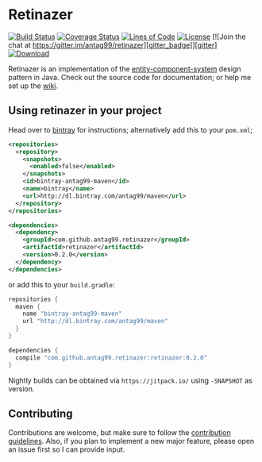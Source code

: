 # Retinazer
[![Build Status][build_badge]][build]
[![Coverage Status][coverage_badge]][coverage]
[![Lines of Code][loc_badge]][loc]
[![License][license_badge]][license]
[![Join the chat at https://gitter.im/antag99/retinazer][gitter_badge]][gitter]
[![Download][bintray_badge]][bintray]

Retinazer is an implementation of the [entity-component-system][ecs] design
pattern in Java. Check out the source code for documentation; or help me set up
the [wiki](https://github.com/antag99/retinazer/wiki).

## Using retinazer in your project
Head over to [bintray](https://bintray.com/antag99/maven/retinazer/view)
for instructions; alternatively add this to your `pom.xml`;
```xml
<repositories>
  <repository>
    <snapshots>
      <enabled>false</enabled>
    </snapshots>
    <id>bintray-antag99-maven</id>
    <name>bintray</name>
    <url>http://dl.bintray.com/antag99/maven</url>
  </repository>
</repositories>

<dependencies>
  <dependency>
    <groupId>com.github.antag99.retinazer</groupId>
    <artifactId>retinazer</artifactId>
    <version>0.2.0</version>
  </dependency>
</dependencies>
```
or add this to your `build.gradle`:
```groovy
repositories {
  maven {
    name "bintray-antag99-maven"
    url "http://dl.bintray.com/antag99/maven"
  }
}

dependencies {
  compile "com.github.antag99.retinazer:retinazer:0.2.0"
}
```
Nightly builds can be obtained via `https://jitpack.io/` using `-SNAPSHOT` as
version.

## Contributing
Contributions are welcome, but make sure to follow the [contribution guidelines](CONTRIBUTING.md).
Also, if you plan to implement a new major feature, please open an issue first
so I can provide input.

[build]: https://travis-ci.org/antag99/retinazer
[build_badge]: https://travis-ci.org/antag99/retinazer.svg?branch=master
[coverage]: https://coveralls.io/github/antag99/retinazer?branch=master
[coverage_badge]: https://coveralls.io/repos/antag99/retinazer/badge.svg?branch=master&service=github
[loc]: https://github.com/antag99/retinazer/search?l=java
[loc_badge]: https://antag99.github.io/loc/retinazer.svg
[license]: http://choosealicense.com/licenses/mit/
[license_badge]: https://img.shields.io/badge/license-MIT-blue.svg
[gitter]: https://gitter.im/antag99/retinazer
[gitter_badge]: https://img.shields.io/badge/GITTER-JOIN_CHAT_%E2%86%92-1dce73.svg
[bintray]: https://bintray.com/antag99/maven/retinazer/_latestVersion
[bintray_badge]: https://api.bintray.com/packages/antag99/maven/retinazer/images/download.svg
[ecs]: https://en.wikipedia.org/wiki/Entity_component_system

